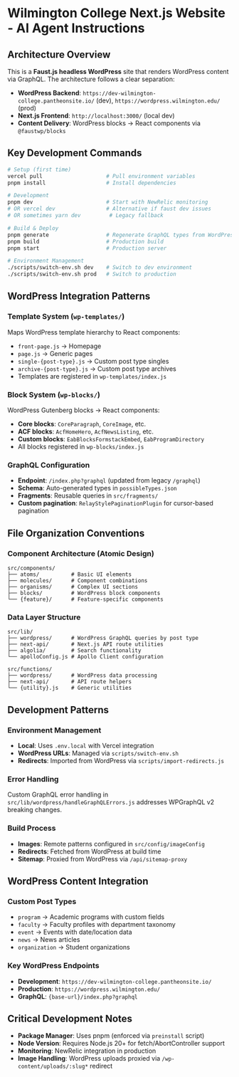 # Wilmington College Next.js Website - AI Agent Instructions

## Architecture Overview

This is a **Faust.js headless WordPress** site that renders WordPress content via GraphQL. The architecture follows a clear separation:

- **WordPress Backend**: `https://dev-wilmington-college.pantheonsite.io/` (dev), `https://wordpress.wilmington.edu/` (prod)
- **Next.js Frontend**: `http://localhost:3000/` (local dev)
- **Content Delivery**: WordPress blocks → React components via `@faustwp/blocks`

## Key Development Commands

```bash
# Setup (first time)
vercel pull                    # Pull environment variables
pnpm install                   # Install dependencies

# Development
pnpm dev                       # Start with NewRelic monitoring
# OR vercel dev                # Alternative if faust dev issues
# OR sometimes yarn dev         # Legacy fallback

# Build & Deploy
pnpm generate                  # Regenerate GraphQL types from WordPress
pnpm build                     # Production build
pnpm start                     # Production server

# Environment Management
./scripts/switch-env.sh dev    # Switch to dev environment
./scripts/switch-env.sh prod   # Switch to production
```

## WordPress Integration Patterns

### Template System (`wp-templates/`)

Maps WordPress template hierarchy to React components:

- `front-page.js` → Homepage
- `page.js` → Generic pages
- `single-{post-type}.js` → Custom post type singles
- `archive-{post-type}.js` → Custom post type archives
- Templates are registered in `wp-templates/index.js`

### Block System (`wp-blocks/`)

WordPress Gutenberg blocks → React components:

- **Core blocks**: `CoreParagraph`, `CoreImage`, etc.
- **ACF blocks**: `AcfHomeHero`, `AcfNewsListing`, etc.
- **Custom blocks**: `EabBlocksFormstackEmbed`, `EabProgramDirectory`
- All blocks registered in `wp-blocks/index.js`

### GraphQL Configuration

- **Endpoint**: `/index.php?graphql` (updated from legacy `/graphql`)
- **Schema**: Auto-generated types in `possibleTypes.json`
- **Fragments**: Reusable queries in `src/fragments/`
- **Custom pagination**: `RelayStylePaginationPlugin` for cursor-based pagination

## File Organization Conventions

### Component Architecture (Atomic Design)

```
src/components/
├── atoms/          # Basic UI elements
├── molecules/      # Component combinations
├── organisms/      # Complex UI sections
├── blocks/         # WordPress block components
└── {feature}/      # Feature-specific components
```

### Data Layer Structure

```
src/lib/
├── wordpress/      # WordPress GraphQL queries by post type
├── next-api/       # Next.js API route utilities
├── algolia/        # Search functionality
└── apolloConfig.js # Apollo Client configuration

src/functions/
├── wordpress/      # WordPress data processing
├── next-api/       # API route helpers
└── {utility}.js    # Generic utilities
```

## Development Patterns

### Environment Management

- **Local**: Uses `.env.local` with Vercel integration
- **WordPress URLs**: Managed via `scripts/switch-env.sh`
- **Redirects**: Imported from WordPress via `scripts/import-redirects.js`

### Error Handling

Custom GraphQL error handling in `src/lib/wordpress/handleGraphQLErrors.js` addresses WPGraphQL v2 breaking changes.

### Build Process

- **Images**: Remote patterns configured in `src/config/imageConfig`
- **Redirects**: Fetched from WordPress at build time
- **Sitemap**: Proxied from WordPress via `/api/sitemap-proxy`

## WordPress Content Integration

### Custom Post Types

- `program` → Academic programs with custom fields
- `faculty` → Faculty profiles with department taxonomy
- `event` → Events with date/location data
- `news` → News articles
- `organization` → Student organizations

### Key WordPress Endpoints

- **Development**: `https://dev-wilmington-college.pantheonsite.io/`
- **Production**: `https://wordpress.wilmington.edu/`
- **GraphQL**: `{base-url}/index.php?graphql`

## Critical Development Notes

- **Package Manager**: Uses pnpm (enforced via `preinstall` script)
- **Node Version**: Requires Node.js 20+ for fetch/AbortController support
- **Monitoring**: NewRelic integration in production
- **Image Handling**: WordPress uploads proxied via `/wp-content/uploads/:slug*` redirect
